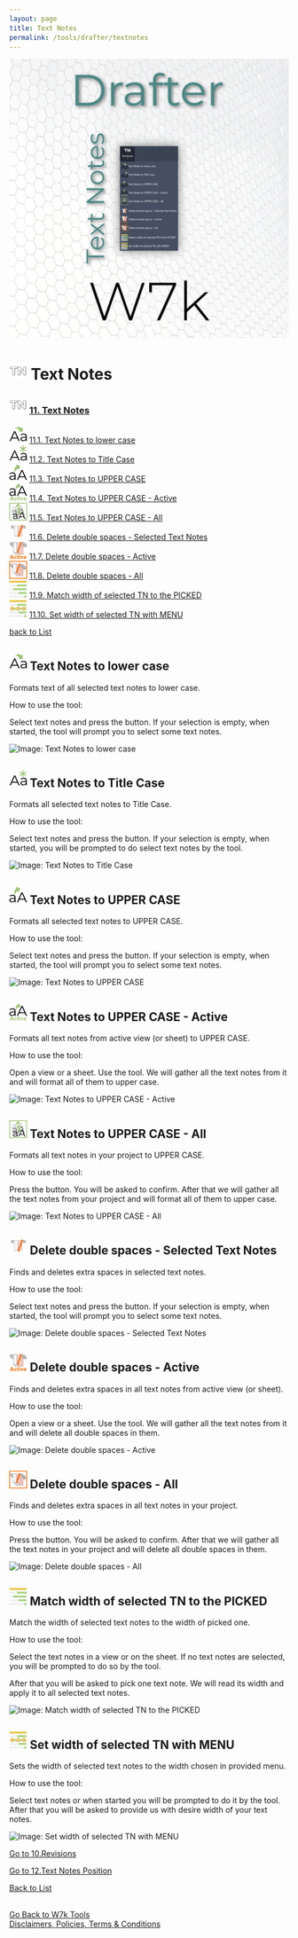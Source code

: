 ```yaml
---
layout: page
title: Text Notes
permalink: /tools/drafter/textnotes
---
```



![Text Notes](/images/Tools/Drafter/drafterTN1.jpg)  


# <a id="text-notes"></a> ![Text Notes](/images/Tools/Drafter/Icons/TextNotes_Button.png) Text Notes  

### ![Text Notes](/images/Tools/Drafter/Icons/TextNotes_Button.png) [11. Text Notes](#text-notes)  
  
![Text Notes to lower case](/images/Tools/Drafter/Icons/TextToLower.png) [11.1. Text Notes to lower case](#text-notes-to-lower-case)  
![Text Notes to Title Case ](/images/Tools/Drafter/Icons/TextToTitle.png) [11.2. Text Notes to Title Case](#text-notes-to-title-case)  
![Text Notes to UPPER CASE ](/images/Tools/Drafter/Icons/TextToUpper.png) [11.3. Text Notes to UPPER CASE](#text-notes-to-upper-case)  
![Text Notes to UPPER CASE - Active](/images/Tools/Drafter/Icons/TextToUpper_ActiveView.png) [11.4. Text Notes to UPPER CASE - Active](#text-notes-to-upper-case-active)  
![Text Notes to UPPER CASE - All](/images/Tools/Drafter/Icons/TextToUpper_All.png) [11.5. Text Notes to UPPER CASE - All](#text-notes-to-upper-case-all)  
![Delete double spaces - Selected Text Notes](/images/Tools/Drafter/Icons/TextNotes_DoubleSpaces.png) [11.6. Delete double spaces - Selected Text Notes](#delete-double-spaces-selected-text-notes)  
![Delete double spaces - Active](/images/Tools/Drafter/Icons/TextNotes_DoubleSpaces_ActiveView.png) [11.7. Delete double spaces - Active](#delete-double-spaces-active)  
![Delete double spaces - All](/images/Tools/Drafter/Icons/TextNotes_DoubleSpaces_All.png) [11.8. Delete double spaces - All](#delete-double-spaces-all)  
![Match width of selected TN to the PICKED ](/images/Tools/Drafter/Icons/TextNotes_SetWidth.png) [11.9. Match width of selected TN to the PICKED](#match-width-of-selected-tn-to-the-picked)  
![Set width of selected TN with MENU](/images/Tools/Drafter/Icons/TN_SetWidthWithMenu.png) [11.10. Set width of selected TN with MENU](#set-width-of-selected-tn-with-menu)  


[back to List](/Drafter.md/#list)  

## <a id="text-notes-to-lower-case"></a> ![Text Notes to lower case](/images/Tools/Drafter/Icons/TextToLower.png) Text Notes to lower case 

Formats text of all selected text notes to lower case.

How to use the tool:

Select text notes and press the button. If your selection is empty, when started, the tool will prompt you to select some text notes.

![Image: Text Notes to lower case](https://drive.google.com/uc?export=view&id=1CCe_59Jc0hmLXunUAO_egtOPdGj3hrc9)  

## <a id="text-notes-to-title-case"></a> ![Text Notes to Title Case](/images/Tools/Drafter/Icons/TextToTitle.png) Text Notes to Title Case 

Formats all selected text notes to Title Case.

How to use the tool:

Select text notes and press the button. If your selection is empty, when started, you will be prompted to do select text notes by the tool.

![Image: Text Notes to Title Case](https://drive.google.com/uc?export=view&id=1CIL_dRsFKpReWDZjfzpQlB1QqjSKW_Nn)  

## <a id="text-notes-to-upper-case"></a> ![Text Notes to UPPER CASE](/images/Tools/Drafter/Icons/TextToUpper.png) Text Notes to UPPER CASE 

Formats all selected text notes to UPPER CASE.

How to use the tool:

Select text notes and press the button. If your selection is empty, when started, the tool will prompt you to select some text notes.

![Image: Text Notes to UPPER CASE](https://drive.google.com/uc?export=view&id=1CS9snsOqwcDavnKHME9VXQaEHlcqkKuh)  

## <a id="text-notes-to-upper-case-active"></a> ![Text Notes to UPPER CASE - Active](/images/Tools/Drafter/Icons/TextToUpper_ActiveView.png) Text Notes to UPPER CASE - Active

Formats all text notes from active view (or sheet) to UPPER CASE.

How to use the tool:

Open a view or a sheet. Use the tool. We will gather all the text notes from it and will format all of them to upper case.  

![Image: Text Notes to UPPER CASE - Active](https://drive.google.com/uc?export=view&id=1CbJM2bRPo_RBoRNx_shdeBkTkjv7uhbM)  

## <a id="text-notes-to-upper-case-all"></a> ![Text Notes to UPPER CASE - All](/images/Tools/Drafter/Icons/TextToUpper_All.png) Text Notes to UPPER CASE - All

Formats all text notes in your project to UPPER CASE.

How to use the tool:

Press the button. You will be asked to confirm. After that we will gather all the text notes from your project and will format all of them to upper case.  

![Image: Text Notes to UPPER CASE - All](https://drive.google.com/uc?export=view&id=1CphkEk2mhL9qfBisKboijbKq6uezwfAr)  

## <a id="delete-double-spaces-selected-text-notes"></a> ![Delete double spaces - Selected Text Notes](/images/Tools/Drafter/Icons/TextNotes_DoubleSpaces.png) Delete double spaces - Selected Text Notes

Finds and deletes extra spaces in selected text notes. 

How to use the tool:

Select text notes and press the button. If your selection is empty, when started, the tool will prompt you to select some text notes.

![Image: Delete double spaces - Selected Text Notes](https://drive.google.com/uc?export=view&id=1CTNF4njy5R_bVYS0L9cXb7Dm4E-L4h4U)  

## <a id="delete-double-spaces-active"></a> ![Delete double spaces - Active](/images/Tools/Drafter/Icons/TextNotes_DoubleSpaces_ActiveView.png) Delete double spaces - Active

Finds and deletes extra spaces in all text notes from active view (or sheet).

How to use the tool:

Open a view or a sheet. Use the tool. We will gather all the text notes from it and will delete all double spaces in them.

![Image: Delete double spaces - Active](https://drive.google.com/uc?export=view&id=1CUrL7Qsli8jBugIA9zx2dpR5EGcoje9Y)  

## <a id="delete-double-spaces-all"></a> ![Delete double spaces - All](/images/Tools/Drafter/Icons/TextNotes_DoubleSpaces_All.png) Delete double spaces - All

Finds and deletes extra spaces in all text notes in your project.

How to use the tool:

Press the button. You will be asked to confirm. After that we will gather all the text notes in your project and will delete all double spaces in them. 

![Image: Delete double spaces - All](https://drive.google.com/uc?export=view&id=1CbLo876QfYUoW7FFOGz2dIYixdTGZlAe)  

## <a id="match-width-of-selected-tn-to-the-picked"></a> ![Match width of selected TN to the PICKED](/images/Tools/Drafter/Icons/TextNotes_SetWidth.png) Match width of selected TN to the PICKED 

Match the width of selected text notes to the width of picked one. 

How to use the tool:

Select the text notes in a view or on the sheet. If no text notes are selected, you will be prompted to do so by the tool.

After that you will be asked to pick one text note. We will read its width and apply it to all selected text notes.    

![Image: Match width of selected TN to the PICKED](https://drive.google.com/uc?export=view&id=1CZRDj-mdUg-fdrF_GQ6KIfsR28_9eC7T)  

## <a id="set-width-of-selected-tn-with-menu"></a> ![Set width of selected TN with MENU](/images/Tools/Drafter/Icons/TN_SetWidthWithMenu.png) Set width of selected TN with MENU 

Sets the width of selected text notes to the width chosen in provided menu. 

How to use the tool:

Select text notes or when started you will be prompted to do it by the tool. After that you will be asked to provide us with desire width of your text notes. 

![Image: Set width of selected TN with MENU](https://drive.google.com/uc?export=view&id=1CaWl9HiSTT3ov_3Lj-TPkMGJORmM2heD)  



[Go to 10.Revisions](/DrRevisions.md/#revisions)  

[Go to 12.Text Notes Position](/DrTextNotesPosition.md/#text-notes-position)  

[Back to List](/Drafter.md/#list)  
  
  
<br>
<div class="backToTools">
    <a href="https://w7k.pl/tools/">Go Back to W7k Tools</a>
</div>
<div class="terms">
    <a href="https://w7k.pl/terms/">Disclaimers, Policies, Terms & Conditions</a>
</div>

